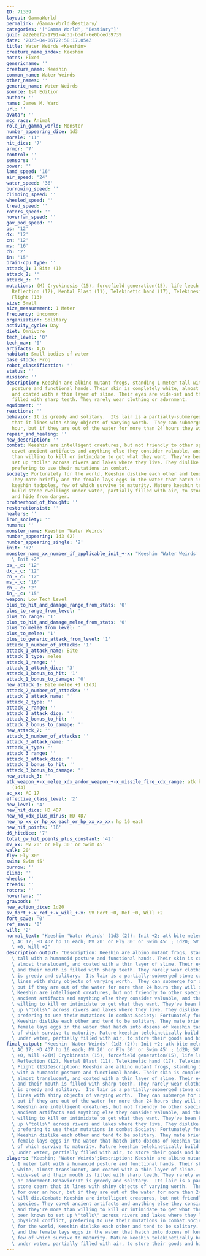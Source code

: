 ```yaml
---
ID: 71339
layout: GammaWorld
permalink: /Gamma-World-Bestiary/
categories: '["Gamma World", "Bestiary"]'
guid: a22e0ef2-1791-4c31-b3df-6e0bced39739
date: '2023-04-06T22:58:17.054Z'
title: Water Weirds «Keeshin»
creature_name_index: Keeshin
notes: Fixed
genericname: ''
creature_name: Keeshin
common_name: Water Weirds
other_names: ''
generic_name: Water Weirds
source: 1st Edition
author: ''
name: James M. Ward
url: ''
avatar: ''
mcc_race: Animal
role_in_gamma_world: Monster
number_appearing_dice: 1d3
morale: '11'
hit_dice: '7'
armor: '7'
control: ''
sensors: ''
power: ''
land_speed: '16'
air_speed: '24'
water_speed: '36'
burrowing_speed: ''
climbing_speed: ''
wheeled_speed: ''
tread_speed: ''
rotors_speed: ''
hoverfan_speed: ''
gav_pod_speed: ''
ps: '12'
dx: '12'
cn: '12'
ms: '16'
ch: '2'
in: '15'
brain-cpu type: ''
attack_1: 1 Bite (1)
attack_2: ''
attack_3: ''
mutations: (M) Cryokinesis (15), forcefield generation(15), life leech (15), Mental
  Reflection (12), Mental Blast (11), Telekinetic hand (17), Telekinesis(16) Telekinetic
  Flight (13)
size: Small
size_measurement: 1 Meter
frequency: Uncommon
organization: Solitary
activity_cycle: Day
diet: Omnivore
tech_level: '0'
tech_max: '0'
artifacts: A,G
habitat: Small bodies of water
base_stock: Frog
robot_classification: ''
status: ''
mission: ''
description: Keeshin are albino mutant frogs, standing 1 meter tall with a humanoid
  posture and functional hands. Their skin is completely white, almost translucent,
  and coated with a thin layer of slime. Their eyes are wide-set and their mouth is
  filled with sharp teeth. They rarely wear clothing or adornment.
equipment: ''
reactions: ''
behavior: It is greedy and solitary.  Its lair is a partially-submerged stone caern
  that it lines with shiny objects of varying worth.  They can submerge for over an
  hour, but if they are out of the water for more than 24 hours they will die.
repair_and_healing: ''
new_description: ''
combat: Keeshin are intelligent creatures, but not friendly to other species. They
  covet ancient artifacts and anything else they consider valuable, and they're more
  than willing to kill or intimidate to get what they want. They've been known to
  set up "tolls" across rivers and lakes where they live. They dislike physical conflict,
  prefering to use their mutations in combat.
society: Fortunately for the world, Keeshin dislike each other and tend to be solitary.
  They mate briefly and the female lays eggs in the water that hatch into dozens of
  keeshin tadpoles, few of which survive to maturity. Mature keeshin telekinetically
  build stone dwellings under water, partially filled with air, to store their goods
  and hide from danger.
brotherhood_of_thought: ''
restorationsist: ''
healers: ''
iron_society: ''
humans: ''
monster_name: Keeshin 'Water Weirds'
number_appearing: 1d3 (2)
number_appearing_single: '2'
init: '+2'
monster_name_xx_number_if_applicable_init_+-x: "Keeshin 'Water Weirds' (1d3 (2)):\
  \ Init +2"
ps_-_c: '12'
dx_-_c: '12'
cn_-_c: '12'
ms_-_c: '16'
ch_-_c: '2'
in_-_c: '15'
weapon: Low Tech Level
plus_to_hit_and_damage_range_from_stats: '0'
plus_to_range_from_level: ''
plus_to_range: '1'
plus_to_hit_and_damage_melee_from_stats: '0'
plus_to_melee_from_level: ''
plus_to_melee: '1'
plus_to_generic_attack_from_level: '1'
attack_1_number_of_attacks: '1'
attack_1_attack_name: Bite
attack_1_type: melee
attack_1_range: ''
attack_1_attack_dice: '3'
attack_1_bonus_to_hit: '1'
attack_1_bonus_to_damage: '0'
new_attack_1: Bite melee +1 (1d3)
attack_2_number_of_attacks: ''
attack_2_attack_name: ''
attack_2_type: ''
attack_2_range: ''
attack_2_attack_dice: ''
attack_2_bonus_to_hit: ''
attack_2_bonus_to_damage: ''
new_attack_2: ''
attack_3_number_of_attacks: ''
attack_3_attack_name: ''
attack_3_type: ''
attack_3_range: ''
attack_3_attack_dice: ''
attack_3_bonus_to_hit: ''
attack_3_bonus_to_damage: ''
new_attack_3: ''
atk_weapon_+-x_melee_xdx_andor_weapon_+-x_missile_fire_xdx_range: atk bite melee +1
  (1d3)
ac_xx: AC 17
effective_class_level: '2'
new_level: '4'
new_hit_dice: HD 4D7
new_hd_xdx_plus_minus: HD 4D7
new_hp_xx_or_hp_xx_each_or_hp_xx_xx_xx: hp 16 each
new_hit_points: '16'
d6_hitdice: '7'
total_gw_hit_points_plus_constant: '42'
mv_xx: MV 20' or Fly 30' or Swim 45'
walk: 20'
fly: Fly 30'
swim: Swim 45'
burrow: ''
climb: ''
wheels: ''
treads: ''
rotors: ''
hoverfans: ''
gravpods: ''
new_action_dice: 1d20
sv_fort_+-x_ref_+-x_will_+-x: SV Fort +0, Ref +0, Will +2
fort_save: '0'
ref_save: '0'
will: '2'
normal_text: "Keeshin 'Water Weirds' (1d3 (2)): Init +2; atk bite melee +1 (1d3);\
  \ AC 17; HD 4D7 hp 16 each; MV 20' or Fly 30' or Swim 45' ; 1d20; SV Fort +0, Ref\
  \ +0, Will +2"
description_output: "Description: Keeshin are albino mutant frogs, standing 1 meter\
  \ tall with a humanoid posture and functional hands. Their skin is completely white,\
  \ almost translucent, and coated with a thin layer of slime. Their eyes are wide-set\
  \ and their mouth is filled with sharp teeth. They rarely wear clothing or adornment.Behavior:It\
  \ is greedy and solitary.  Its lair is a partially-submerged stone caern that it\
  \ lines with shiny objects of varying worth.  They can submerge for over an hour,\
  \ but if they are out of the water for more than 24 hours they will die.Combat:\
  \ Keeshin are intelligent creatures, but not friendly to other species. They covet\
  \ ancient artifacts and anything else they consider valuable, and they're more than\
  \ willing to kill or intimidate to get what they want. They've been known to set\
  \ up \"tolls\" across rivers and lakes where they live. They dislike physical conflict,\
  \ prefering to use their mutations in combat.Society: Fortunately for the world,\
  \ Keeshin dislike each other and tend to be solitary. They mate briefly and the\
  \ female lays eggs in the water that hatch into dozens of keeshin tadpoles, few\
  \ of which survive to maturity. Mature keeshin telekinetically build stone dwellings\
  \ under water, partially filled with air, to store their goods and hide from danger."
final_output: "Keeshin 'Water Weirds' (1d3 (2)): Init +2; atk bite melee +1 (1d3);\
  \ AC 17; HD 4D7 hp 16 each; MV 20' or Fly 30' or Swim 45' ; 1d20; SV Fort +0, Ref\
  \ +0, Will +2(M) Cryokinesis (15), forcefield generation(15), life leech (15), Mental\
  \ Reflection (12), Mental Blast (11), Telekinetic hand (17), Telekinesis(16) Telekinetic\
  \ Flight (13)Description: Keeshin are albino mutant frogs, standing 1 meter tall\
  \ with a humanoid posture and functional hands. Their skin is completely white,\
  \ almost translucent, and coated with a thin layer of slime. Their eyes are wide-set\
  \ and their mouth is filled with sharp teeth. They rarely wear clothing or adornment.Behavior:It\
  \ is greedy and solitary.  Its lair is a partially-submerged stone caern that it\
  \ lines with shiny objects of varying worth.  They can submerge for over an hour,\
  \ but if they are out of the water for more than 24 hours they will die.Combat:\
  \ Keeshin are intelligent creatures, but not friendly to other species. They covet\
  \ ancient artifacts and anything else they consider valuable, and they're more than\
  \ willing to kill or intimidate to get what they want. They've been known to set\
  \ up \"tolls\" across rivers and lakes where they live. They dislike physical conflict,\
  \ prefering to use their mutations in combat.Society: Fortunately for the world,\
  \ Keeshin dislike each other and tend to be solitary. They mate briefly and the\
  \ female lays eggs in the water that hatch into dozens of keeshin tadpoles, few\
  \ of which survive to maturity. Mature keeshin telekinetically build stone dwellings\
  \ under water, partially filled with air, to store their goods and hide from danger."
players: "Keeshin; 'Water Weirds';Description: Keeshin are albino mutant frogs, standing\
  \ 1 meter tall with a humanoid posture and functional hands. Their skin is completely\
  \ white, almost translucent, and coated with a thin layer of slime. Their eyes are\
  \ wide-set and their mouth is filled with sharp teeth. They rarely wear clothing\
  \ or adornment.Behavior:It is greedy and solitary.  Its lair is a partially-submerged\
  \ stone caern that it lines with shiny objects of varying worth.  They can submerge\
  \ for over an hour, but if they are out of the water for more than 24 hours they\
  \ will die.Combat: Keeshin are intelligent creatures, but not friendly to other\
  \ species. They covet ancient artifacts and anything else they consider valuable,\
  \ and they're more than willing to kill or intimidate to get what they want. They've\
  \ been known to set up \"tolls\" across rivers and lakes where they live. They dislike\
  \ physical conflict, prefering to use their mutations in combat.Society: Fortunately\
  \ for the world, Keeshin dislike each other and tend to be solitary. They mate briefly\
  \ and the female lays eggs in the water that hatch into dozens of keeshin tadpoles,\
  \ few of which survive to maturity. Mature keeshin telekinetically build stone dwellings\
  \ under water, partially filled with air, to store their goods and hide from danger.|"
---
```

</br>